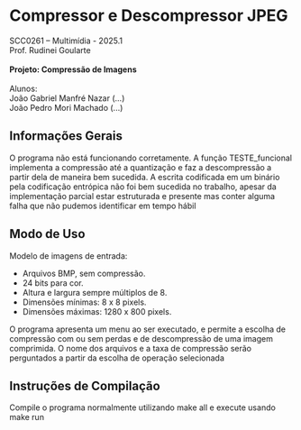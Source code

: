 # Compressor e Descompressor JPEG

SCC0261 – Multimídia - 2025.1  
Prof. Rudinei Goularte  
\
**Projeto: Compressão de Imagens**  
\
Alunos:  
João Gabriel Manfré Nazar (...)  
João Pedro Mori Machado (...)  

## Informações Gerais
O programa não está funcionando corretamente. A função TESTE_funcional implementa a compressão até a quantização e faz a descompressão a partir dela de maneira bem sucedida. A escrita codificada em um binário pela codificação entrópica não foi bem sucedida no trabalho, apesar da implementação parcial estar estruturada e presente mas conter alguma falha que não pudemos identificar em tempo hábil

## Modo de Uso

Modelo de imagens de entrada:
- Arquivos BMP, sem compressão.
- 24 bits para cor.
- Altura e largura sempre múltiplos de 8.
- Dimensões mínimas: 8 x 8 pixels.
- Dimensões máximas: 1280 x 800 pixels.

O programa apresenta um menu ao ser executado, e permite a escolha de compressão com ou sem perdas e de descompressão de uma imagem comprimida. O nome dos arquivos e a taxa de compressão serão perguntados a partir da escolha de operação selecionada

## Instruções de Compilação

Compile o programa normalmente utilizando make all e execute usando make run